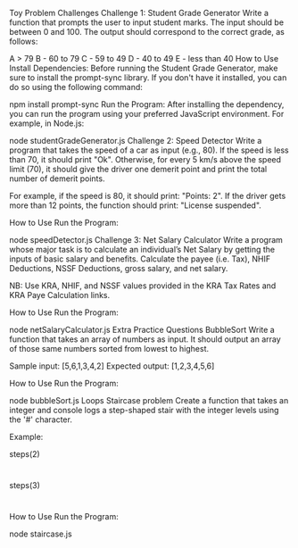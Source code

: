 Toy Problem Challenges
Challenge 1: Student Grade Generator
Write a function that prompts the user to input student marks. The input should be between 0 and 100. The output should correspond to the correct grade, as follows:

A > 79
B - 60 to 79
C - 59 to 49
D - 40 to 49
E - less than 40
How to Use
Install Dependencies: Before running the Student Grade Generator, make sure to install the prompt-sync library. If you don't have it installed, you can do so using the following command:

npm install prompt-sync
Run the Program: After installing the dependency, you can run the program using your preferred JavaScript environment. For example, in Node.js:

node studentGradeGenerator.js
Challenge 2: Speed Detector
Write a program that takes the speed of a car as input (e.g., 80). If the speed is less than 70, it should print "Ok". Otherwise, for every 5 km/s above the speed limit (70), it should give the driver one demerit point and print the total number of demerit points.

For example, if the speed is 80, it should print: "Points: 2". If the driver gets more than 12 points, the function should print: "License suspended".

How to Use
Run the Program:

node speedDetector.js
Challenge 3: Net Salary Calculator
Write a program whose major task is to calculate an individual’s Net Salary by getting the inputs of basic salary and benefits. Calculate the payee (i.e. Tax), NHIF Deductions, NSSF Deductions, gross salary, and net salary.

NB: Use KRA, NHIF, and NSSF values provided in the KRA Tax Rates and KRA Paye Calculation links.

How to Use
Run the Program:

node netSalaryCalculator.js
Extra Practice Questions
BubbleSort
Write a function that takes an array of numbers as input. It should output an array of those same numbers sorted from lowest to highest.

Sample input: [5,6,1,3,4,2] Expected output: [1,2,3,4,5,6]

How to Use
Run the Program:

node bubbleSort.js
Loops
Staircase problem
Create a function that takes an integer and console logs a step-shaped stair with the integer levels using the '#' character.

Example:

steps(2)
#
##

steps(3)
#
##
###
How to Use
Run the Program:

node staircase.js
